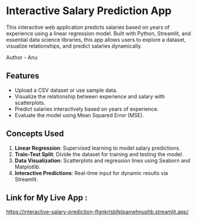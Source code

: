# Interactive Salary Prediction App

This interactive web application predicts salaries based on years of experience using a linear regression model. Built with Python, Streamlit, and essential data science libraries, this app allows users to explore a dataset, visualize relationships, and predict salaries dynamically.

Author - Anu

## Features
- Upload a CSV dataset or use sample data.
- Visualize the relationship between experience and salary with scatterplots.
- Predict salaries interactively based on years of experience.
- Evaluate the model using Mean Squared Error (MSE).

## Concepts Used
1. **Linear Regression**: Supervised learning to model salary predictions.
2. **Train-Test Split**: Divide the dataset for training and testing the model.
3. **Data Visualization**: Scatterplots and regression lines using Seaborn and Matplotlib.
4. **Interactive Predictions**: Real-time input for dynamic results via Streamlit.

## Link for My Live App :
https://interactive-salary-prediction-flgnkrlsbfelpanwhnushb.streamlit.app/
